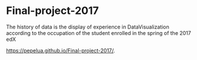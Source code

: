 # Final-project-2017
The history of data is the display of experience in DataVisualization according to the occupation of the student enrolled in the spring of the 2017 edX


https://pepelua.github.io/Final-project-2017/.
